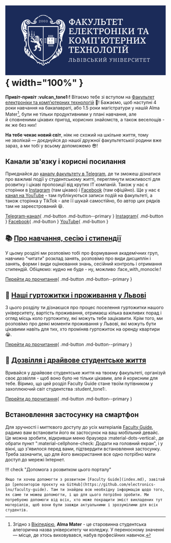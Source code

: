 # ![](_assets/img/faculty_logo_with_text.png){ width="100%" }

**Привіт-привіт :vulcan_tone1:!** Вітаємо тебе зі вступом на [Факультет електроніки та комп’ютерних технологій](https://electronics.lnu.edu.ua/) :rocket:! Бажаємо, щоб наступні 4 роки навчання на бакалавраті, або 1.5 роки магістратури у нашій Alma Mater[^1], були не тільки продуктивними у плані навчання, але й сповненими цікавих пригод, корисних знайомств, а також веселощів - як же без них!

**На тебе чекає новий світ**, ніяк не схожий на шкільне життя, тому не зволікай — доєднуйся до нашої дружної факультетської родини вже зараз, а ми тобі у всьому допоможемо :sunglasses:!

[^1]: Згідно з [Вікіпедією](https://uk.wikipedia.org/wiki/Альма-матер), **Alma Mater** - це старовинна студентська алегорична назва університету чи коледжу. У переносному значенні — місце, де хтось виховувався, набув професійних навичок.

## Канали зв'язку і корисні посилання
Приєднайся до [каналу факультету в Telegram](https://t.me/electronics_lnu), де ти зможеш дізнатися про важливі події у студентському житті, переглянути можливості для розвитку і цікаві пропозиції від крутих ІТ компаній. Також у нас є сторінки в [Instagram](https://instagram.com/electronics_lnu) (там цікаво) і [Facebook](https://facebook.com/electronics.lnu) (там офіційно). Ще у нас є [канал на YouTube](https://youtube.com/channel/UCrKI0wrgSLhqOUESLiTk4UA) - там публікуються записи подій на факультеті, а також сторінка у TikTok - але її шукай самостійно, бо автор цих рядків там не зареєстрований :laughing:.

[Telegram-канал](https://t.me/electronics_lnu){ .md-button .md-button--primary }
[Instagram](https://instagram.com/electronics_lnu){ .md-button }
[Facebook](https://facebook.com/electronics.lnu){ .md-button }
[YouTube](https://youtube.com/channel/UCrKI0wrgSLhqOUESLiTk4UA){ .md-button }

## :books: [Про навчання, сесію і стипендії](for-freshmen/education/index.md)
У цьому розділі ми розповімо тобі про формування академічних груп, навчимо "читати" розклад занять, розповімо про види дисциплін і занять, форми і види оцінювання знань, сесійний контроль і отримання стипендій. Обіцяємо: нудно не буде - ну, можливо :face_with_monocle:!

[Перейти до прочитання](for-freshmen/education/index.md){ .md-button .md-button--primary }


## :house_with_garden: [Наші гуртожитки і проживання у Львові](for-freshmen/residence/index.md)
З цього розділу ти дізнаєшся про процес поселення гуртожитки нашого університету, вартість проживання, отримаєш кілька важливих порад і огляд місць коло гуртожитку, які можуть тебе зацікавити. Крім того, ми розповімо про деякі моменти проживання у Львові, які можуть бути цікавими навіть для тих, хто проміняв гуртожиток на оренду квартири :sob:.

[Перейти до прочитання](for-freshmen/residence/index.md){ .md-button .md-button--primary }


## :partying_face: [Дозвілля і драйвове студентське життя](for-freshmen/lifestyle/index.md)
Вривайся у драйвове студентське життя на твоєму факультеті, організуй своє дозвілля - щоб воно було не тільки цікавим, але й корисним для тебе. Віримо, що цей розділ Faculty Guide стане твоїм путівником у захоплюючий світ студентства :student_tone1:.

[Перейти до прочитання](for-freshmen/lifestyle/index.md){ .md-button .md-button--primary }

## Встановлення застосунку на смартфон
Для зручності і миттєвого доступу до усіх матеріалів [Faculty Guide](index.md), радимо вам встановити його як застосунок на ваш мобільний девайс. Це можна зробити, відкривши меню браузера :material-dots-vertical:, де обрати пункт ":material-cellphone-check: Додати на головний екран", і у вікні, що з'явилося перед вами, підтвердити встановлення застосунку. Треба зазначити, що для його використання все одно потрібно мати доступ до мережі Інтернет.

!!! check "Допомога з розвитком цього порталу"

    Якщо ти хочеш допомогти з розвитком [Faculty Guide](index.md), завітай до [репозиторію проєкту на GitHub](https://github.com/electronics-lnu/faculty-guide). Там ти знайдеш всю необхідну інформацію щодо того, як саме ти можеш допомогти, і що для цього потрібно зробити. Ми потребуємо допомоги від всіх, хто може покращити зміст викладених тут матеріалів, щоб вони були завжди актуальними і зрозумілими для всіх студентів.